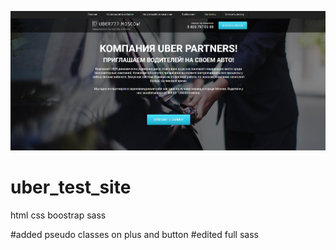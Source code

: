 ![](https://github.com/ilyasushko/uber_test_site/blob/main/Title.png)

# uber_test_site
html css boostrap sass

#added pseudo classes on plus and button
#edited full sass
